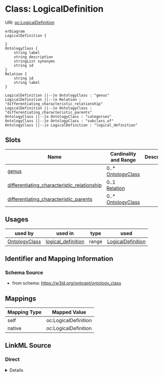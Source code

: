 # Class: LogicalDefinition



URI: [oc:LogicalDefinition](http://w3id.org/ontogpt/ontology-class-templateLogicalDefinition)


```mermaid
erDiagram
LogicalDefinition {

}
OntologyClass {
    string label  
    string description  
    stringList synonyms  
    string id  
}
Relation {
    string id  
    string label  
}

LogicalDefinition ||--}o OntologyClass : "genus"
LogicalDefinition ||--|o Relation : "differentiating_characteristic_relationship"
LogicalDefinition ||--}o OntologyClass : "differentiating_characteristic_parents"
OntologyClass ||--}o OntologyClass : "categories"
OntologyClass ||--}o OntologyClass : "subclass_of"
OntologyClass ||--|o LogicalDefinition : "logical_definition"

```



<!-- no inheritance hierarchy -->


## Slots

| Name | Cardinality and Range | Description | Inheritance |
| ---  | --- | --- | --- |
| [genus](genus.md) | 0..* <br/> [OntologyClass](OntologyClass.md) |  | direct |
| [differentiating_characteristic_relationship](differentiating_characteristic_relationship.md) | 0..1 <br/> [Relation](Relation.md) |  | direct |
| [differentiating_characteristic_parents](differentiating_characteristic_parents.md) | 0..* <br/> [OntologyClass](OntologyClass.md) |  | direct |





## Usages

| used by | used in | type | used |
| ---  | --- | --- | --- |
| [OntologyClass](OntologyClass.md) | [logical_definition](logical_definition.md) | range | [LogicalDefinition](LogicalDefinition.md) |






## Identifier and Mapping Information







### Schema Source


* from schema: https://w3id.org/ontogpt/ontology_class





## Mappings

| Mapping Type | Mapped Value |
| ---  | ---  |
| self | oc:LogicalDefinition |
| native | oc:LogicalDefinition |





## LinkML Source

<!-- TODO: investigate https://stackoverflow.com/questions/37606292/how-to-create-tabbed-code-blocks-in-mkdocs-or-sphinx -->

### Direct

<details>
```yaml
name: LogicalDefinition
from_schema: https://w3id.org/ontogpt/ontology_class
rank: 1000
attributes:
  genus:
    name: genus
    annotations:
      prompt:
        tag: prompt
        value: in a logical definition expression, this is the parent (genus) class,
          e.g. bone
    from_schema: https://w3id.org/ontogpt/ontology_class
    rank: 1000
    multivalued: true
    range: OntologyClass
  differentiating_characteristic_relationship:
    name: differentiating_characteristic_relationship
    annotations:
      prompt:
        tag: prompt
        value: in a logical definition expression, this is the parent (differentiating
          characteristic) relationship type, e.g. part of
    from_schema: https://w3id.org/ontogpt/ontology_class
    rank: 1000
    range: Relation
  differentiating_characteristic_parents:
    name: differentiating_characteristic_parents
    annotations:
      prompt:
        tag: prompt
        value: in a logical definition expression, this the parent (differentiating
          characteristic) class, e.g. hand
    from_schema: https://w3id.org/ontogpt/ontology_class
    rank: 1000
    multivalued: true
    range: OntologyClass

```
</details>

### Induced

<details>
```yaml
name: LogicalDefinition
from_schema: https://w3id.org/ontogpt/ontology_class
rank: 1000
attributes:
  genus:
    name: genus
    annotations:
      prompt:
        tag: prompt
        value: in a logical definition expression, this is the parent (genus) class,
          e.g. bone
    from_schema: https://w3id.org/ontogpt/ontology_class
    rank: 1000
    multivalued: true
    alias: genus
    owner: LogicalDefinition
    domain_of:
    - LogicalDefinition
    range: OntologyClass
  differentiating_characteristic_relationship:
    name: differentiating_characteristic_relationship
    annotations:
      prompt:
        tag: prompt
        value: in a logical definition expression, this is the parent (differentiating
          characteristic) relationship type, e.g. part of
    from_schema: https://w3id.org/ontogpt/ontology_class
    rank: 1000
    alias: differentiating_characteristic_relationship
    owner: LogicalDefinition
    domain_of:
    - LogicalDefinition
    range: Relation
  differentiating_characteristic_parents:
    name: differentiating_characteristic_parents
    annotations:
      prompt:
        tag: prompt
        value: in a logical definition expression, this the parent (differentiating
          characteristic) class, e.g. hand
    from_schema: https://w3id.org/ontogpt/ontology_class
    rank: 1000
    multivalued: true
    alias: differentiating_characteristic_parents
    owner: LogicalDefinition
    domain_of:
    - LogicalDefinition
    range: OntologyClass

```
</details>
